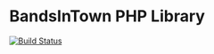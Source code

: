 BandsInTown PHP Library
=======================

[![Build Status](https://travis-ci.org/ffreitas-br/bit-php-library.svg?branch=master)](https://travis-ci.org/ffreitas-br/bit-php-library)